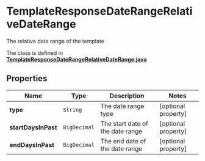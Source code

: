 

# TemplateResponseDateRangeRelativeDateRange

The relative date range of the template

The class is defined in **[TemplateResponseDateRangeRelativeDateRange.java](../../src/main/java/org/openapitools/model/TemplateResponseDateRangeRelativeDateRange.java)**

## Properties

Name | Type | Description | Notes
------------ | ------------- | ------------- | -------------
**type** | `String` | The date range type |  [optional property]
**startDaysInPast** | `BigDecimal` | The start date of the date range |  [optional property]
**endDaysInPast** | `BigDecimal` | The end date of the date range |  [optional property]






